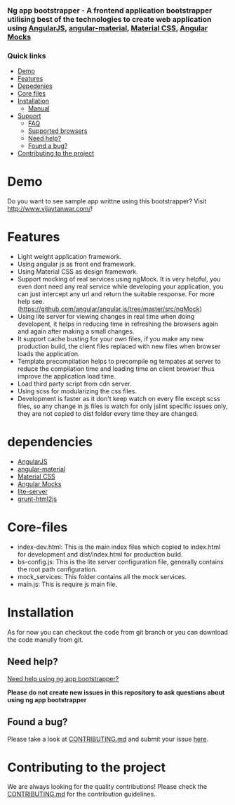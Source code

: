 ### Ng app bootstrapper - A frontend application bootstrapper utilising best of the technologies to create web application using [AngularJS](http://angularjs.org/), [angular-material](https://github.com/angular/material), [Material CSS](materializecss.com), [Angular Mocks](https://github.com/angular/angular.js/tree/master/src/ngMock)


### Quick links
- [Demo](#demo)
- [Features](#features)
- [Depedenies](#dependencies)
- [Core files](#Core-files)
- [Installation](#installation)
    - [Manual](#manual-download)
- [Support](#support)
    - [FAQ](#faq)
    - [Supported browsers](#supported-browsers)
    - [Need help?](#need-help)
    - [Found a bug?](#found-a-bug)
- [Contributing to the project](#contributing-to-the-project)


# Demo

Do you want to see sample app writtne using this bootstrapper? Visit http://www.vijaytanwar.com/!


# Features

- Light weight application framework.
- Using angular js as front end framework.
- Using Material CSS as design framework.
- Support mocking of real services using ngMock. It is very helpful, you even dont need any real service while developing your application, you can just intercept any url and return the suitable response. For more help see. (https://github.com/angular/angular.js/tree/master/src/ngMock)
- Using lite server for viewing changes in real time when doing developent, it helps in reducing time in refreshing the browsers again and again after making a small changes.
- It support cache busting for your own files, if you make any new production build, the client files replaced with new files when browser loads the application.
- Template precompilation helps to precompile ng tempates at server to reduce the compilation time and loading time on client browser thus improve the application load time.
- Load third party script from cdn server.
- Using scss for modularizing the css files.
- Development is faster as it don't keep watch on every file except scss files, so any change in js files is watch for only jslint specific issues only, they are not copied to dist folder every time they are changed.
 
# dependencies
- [AngularJS](http://angularjs.org/) 
- [angular-material](https://github.com/angular/material)
- [Material CSS](materializecss.com)
- [Angular Mocks](https://github.com/angular/angular.js/tree/master/src/ngMock)
- [lite-server](https://www.npmjs.com/package/lite-server)
- [grunt-html2js](https://www.npmjs.com/package/grunt-html2js)

# Core-files

- index-dev.html: This is the main index files which copied to index.html for development and dist/index.html for production build.
- bs-config.js: This is the lite server configuration file, generally contains the root path configuration.
- mock_services: This folder contains all the mock services.
- main.js: This is require js main file.

# Installation

As for now you can checkout the code from git branch or you can download the code manully from git.

## Need help?
[Need help using ng app bootstrapper?](http://ngappbootstrapper.blogspot.in/)

**Please do not create new issues in this repository to ask questions about using ng app bootstrapper**

## Found a bug?
Please take a look at [CONTRIBUTING.md](CONTRIBUTING.md#you-think-youve-found-a-bug) and submit your issue [here](https://github.com/angular-ui/bootstrap/issues/new).


# Contributing to the project

We are always looking for the quality contributions! Please check the [CONTRIBUTING.md](CONTRIBUTING.md) for the contribution guidelines.
